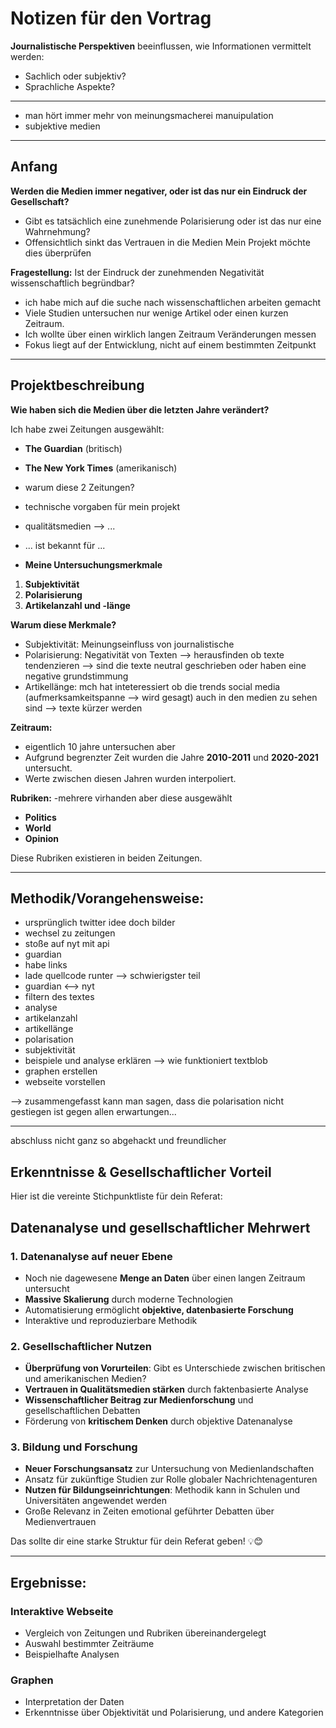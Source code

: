 # Notizen für den Vortrag

**Journalistische Perspektiven** beeinflussen, wie Informationen vermittelt werden:

- Sachlich oder subjektiv?
- Sprachliche Aspekte?

---

- man hört immer mehr von meinungsmacherei manuipulation
- subjektive medien

---

## Anfang

**Werden die Medien immer negativer, oder ist das nur ein Eindruck der Gesellschaft?**

- Gibt es tatsächlich eine zunehmende Polarisierung oder ist das nur eine Wahrnehmung?
- Offensichtlich sinkt das Vertrauen in die Medien
  Mein Projekt möchte dies überprüfen

**Fragestellung:** Ist der Eindruck der zunehmenden Negativität wissenschaftlich begründbar?

- ich habe mich auf die suche nach wissenschaftlichen arbeiten gemacht
- Viele Studien untersuchen nur wenige Artikel oder einen kurzen Zeitraum.
- Ich wollte über einen wirklich langen Zeitraum Veränderungen messen
- Fokus liegt auf der Entwicklung, nicht auf einem bestimmten Zeitpunkt

---

## Projektbeschreibung

**Wie haben sich die Medien über die letzten Jahre verändert?**

Ich habe zwei Zeitungen ausgewählt:

- **The Guardian** (britisch)
- **The New York Times** (amerikanisch)

- warum diese 2 Zeitungen?
- technische vorgaben für mein projekt
- qualitätsmedien --> ...
- ... ist bekannt für ...
- **Meine Untersuchungsmerkmale**

1. **Subjektivität**
2. **Polarisierung**
3. **Artikelanzahl und -länge**

**Warum diese Merkmale?**

- Subjektivität: Meinungseinfluss von journalistische
- Polarisierung: Negativität von Texten --> herausfinden ob texte tendenzieren --> sind die texte neutral geschrieben oder haben eine negative grundstimmung
- Artikellänge: mch hat inteteressiert ob die trends social media (aufmerksamkeitspanne --> wird gesagt) auch in den medien zu sehen sind --> texte kürzer werden

**Zeitraum:**

- eigentlich 10 jahre untersuchen aber
- Aufgrund begrenzter Zeit wurden die Jahre **2010-2011** und **2020-2021** untersucht.
- Werte zwischen diesen Jahren wurden interpoliert.

**Rubriken:**
-mehrere virhanden aber diese ausgewählt

- **Politics**
- **World**
- **Opinion**

Diese Rubriken existieren in beiden Zeitungen.

---

## Methodik/Vorangehensweise:

- ursprünglich twitter idee doch bilder
- wechsel zu zeitungen
- stoße auf nyt mit api
- guardian
- habe links
- lade quellcode runter --> schwierigster teil
- guardian <--> nyt
- filtern des textes
- analyse
- artikelanzahl
- artikellänge
- polarisation
- subjektivität
- beispiele und analyse erklären --> wie funktioniert textblob
- graphen erstellen
- webseite vorstellen

--> zusammengefasst kann man sagen, dass die polarisation nicht gestiegen ist gegen allen erwartungen...

---

abschluss nicht ganz so abgehackt und freundlicher

## Erkenntnisse & Gesellschaftlicher Vorteil

Hier ist die vereinte Stichpunktliste für dein Referat:

## **Datenanalyse und gesellschaftlicher Mehrwert**

### **1. Datenanalyse auf neuer Ebene**

- Noch nie dagewesene **Menge an Daten** über einen langen Zeitraum untersucht
- **Massive Skalierung** durch moderne Technologien
- Automatisierung ermöglicht **objektive, datenbasierte Forschung**
- Interaktive und reproduzierbare Methodik

### **2. Gesellschaftlicher Nutzen**

- **Überprüfung von Vorurteilen**: Gibt es Unterschiede zwischen britischen und amerikanischen Medien?
- **Vertrauen in Qualitätsmedien stärken** durch faktenbasierte Analyse
- **Wissenschaftlicher Beitrag zur Medienforschung** und gesellschaftlichen Debatten
- Förderung von **kritischem Denken** durch objektive Datenanalyse

### **3. Bildung und Forschung**

- **Neuer Forschungsansatz** zur Untersuchung von Medienlandschaften
- Ansatz für zukünftige Studien zur Rolle globaler Nachrichtenagenturen
- **Nutzen für Bildungseinrichtungen**: Methodik kann in Schulen und Universitäten angewendet werden
- Große Relevanz in Zeiten emotional geführter Debatten über Medienvertrauen

Das sollte dir eine starke Struktur für dein Referat geben! 💡😊

---

## Ergebnisse:

### Interaktive Webseite

- Vergleich von Zeitungen und Rubriken übereinandergelegt
- Auswahl bestimmter Zeiträume
- Beispielhafte Analysen

### Graphen

- Interpretation der Daten
- Erkenntnisse über Objektivität und Polarisierung, und andere Kategorien
